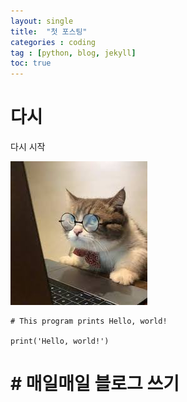 ```yaml
---
layout: single
title:  "첫 포스팅"
categories : coding
tag : [python, blog, jekyll]
toc: true
---
```


# 다시

다시 시작

![KakaoTalk_20220119_153000072](../images/2022-01-19-first/KakaoTalk_20220119_153000072.png)

```
# This program prints Hello, world!

print('Hello, world!')
```

# # 매일매일 블로그 쓰기